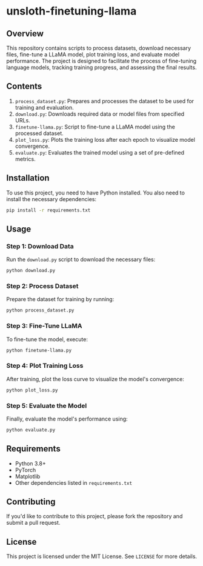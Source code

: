 # unsloth-finetuning-llama

## Overview

This repository contains scripts to process datasets, download necessary files, fine-tune a LLaMA model, plot training loss, and evaluate model performance. The project is designed to facilitate the process of fine-tuning language models, tracking training progress, and assessing the final results.

## Contents

1. `process_dataset.py`: Prepares and processes the dataset to be used for training and evaluation.
2. `download.py`: Downloads required data or model files from specified URLs.
3. `finetune-llama.py`: Script to fine-tune a LLaMA model using the processed dataset.
4. `plot_loss.py`: Plots the training loss after each epoch to visualize model convergence.
5. `evaluate.py`: Evaluates the trained model using a set of pre-defined metrics.

## Installation

To use this project, you need to have Python installed. You also need to install the necessary dependencies:

```bash
pip install -r requirements.txt
```

## Usage

### Step 1: Download Data
Run the `download.py` script to download the necessary files:

```bash
python download.py
```

### Step 2: Process Dataset
Prepare the dataset for training by running:

```bash
python process_dataset.py
```

### Step 3: Fine-Tune LLaMA
To fine-tune the model, execute:

```bash
python finetune-llama.py
```

### Step 4: Plot Training Loss
After training, plot the loss curve to visualize the model's convergence:

```bash
python plot_loss.py
```

### Step 5: Evaluate the Model
Finally, evaluate the model's performance using:

```bash
python evaluate.py
```

## Requirements
- Python 3.8+
- PyTorch
- Matplotlib
- Other dependencies listed in `requirements.txt`

## Contributing
If you'd like to contribute to this project, please fork the repository and submit a pull request.

## License
This project is licensed under the MIT License. See `LICENSE` for more details.
